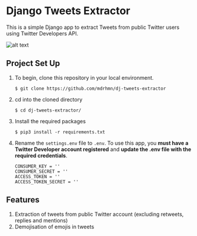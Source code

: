 # Django Tweets Extractor

This is a simple Django app to extract Tweets from public Twitter users using Twitter Developers API.

![alt text](https://imgur.com/Cm9L6pI.png)

## Project Set Up

1. To begin, clone this repository in your local environment.

    ```$ git clone https://github.com/mdrhmn/dj-tweets-extractor```

2. cd into the cloned directory

    ```$ cd dj-tweets-extractor/```

3. Install the required packages

    ```$ pip3 install -r requirements.txt```

4. Rename the ```settings.env``` file to ```.env```. To use this app, you **must have a Twitter Developer account registered** and **update the .env file with the required credentials**.

    ```env
    CONSUMER_KEY = ''
    CONSUMER_SECRET = ''
    ACCESS_TOKEN = ''
    ACCESS_TOKEN_SECRET = ''
    ```

## Features

1. Extraction of tweets from public Twitter account (excluding retweets, replies and mentions)
2. Demojisation of emojis in tweets
